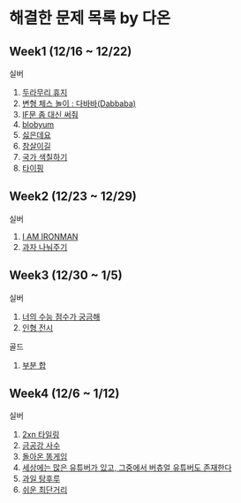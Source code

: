 # 해결한 문제 목록 by 다온

## Week1 (12/16 ~ 12/22)

실버

1. [두라무리 휴지](https://www.acmicpc.net/problem/25178)
2. [변형 체스 놀이 : 다바바(Dabbaba)](https://www.acmicpc.net/problem/29721)
3. [IF문 좀 대신 써줘](https://www.acmicpc.net/problem/19637)
4. [blobyum](https://www.acmicpc.net/problem/24499)
5. [싫은데요](https://www.acmicpc.net/problem/25916)
6. [참살이길](https://www.acmicpc.net/problem/27376)
7. [국가 색칠하기](https://www.acmicpc.net/problem/30702)
8. [타이핑](https://www.acmicpc.net/problem/25215)

## Week2 (12/23 ~ 12/29)

실버

1. [I AM IRONMAN](https://www.acmicpc.net/problem/17264)
2. [과자 나눠주기](https://www.acmicpc.net/problem/16401)

## Week3 (12/30 ~ 1/5)

실버

1. [너의 수능 점수가 궁금해](https://www.acmicpc.net/problem/29808)
2. [인형 전시](https://www.acmicpc.net/problem/30645)
 
골드
1. [부분 합](https://www.acmicpc.net/problem/1806)

## Week4 (12/6 ~ 1/12)

실버

1. [2xn 타일링](https://www.acmicpc.net/problem/11726)
2. [금공강 사수](https://www.acmicpc.net/problem/27375)
3. [돌아온 똥게임](https://www.acmicpc.net/problem/30701)
4. [세상에는 많은 유튜버가 있고, 그중에서 버츄얼 유튜버도 존재한다](https://www.acmicpc.net/problem/29754)
5. [과일 탕후루](https://www.acmicpc.net/problem/30804)
6. [쉬운 최단거리](https://www.acmicpc.net/problem/14940)
